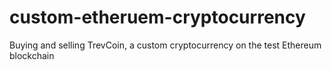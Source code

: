 # custom-etheruem-cryptocurrency
Buying and selling TrevCoin, a custom cryptocurrency on the test Ethereum blockchain
